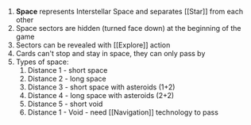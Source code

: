 1. **Space** represents Interstellar Space and separates [[Star]] from each other
2. Space sectors are hidden (turned face down) at the beginning of the game
3. Sectors can be revealed with [[Explore]] action
4. Cards can't stop and stay in space,  they can only pass by
5. Types of space:
	1. Distance 1 - short space
	2. Distance 2 - long space
	3. Distance 3 - short space with asteroids (1+2)
	4. Distance 4 - long space with asteroids  (2+2)
	5. Distance 5 - short void
	6. Distance 1 - Void - need [[Navigation]] technology to pass

